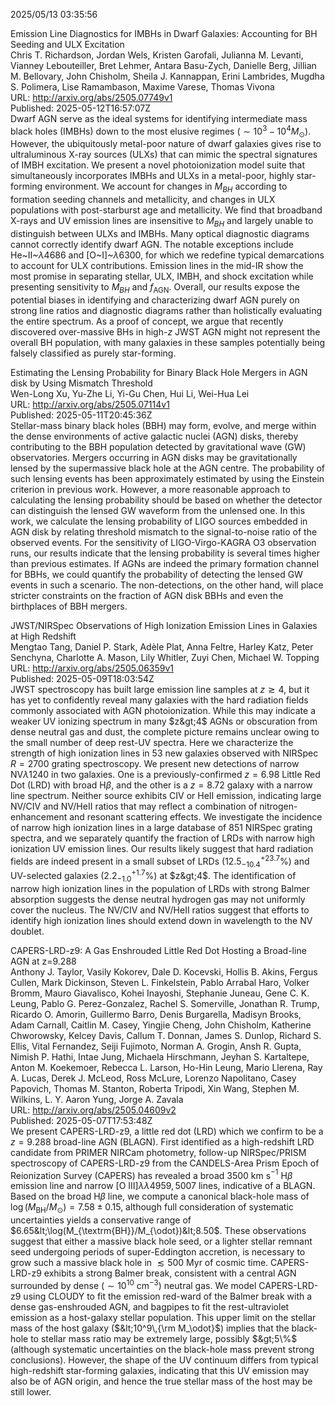 2025/05/13 03:35:56  

Emission Line Diagnostics for IMBHs in Dwarf Galaxies: Accounting for BH
  Seeding and ULX Excitation  
Chris T. Richardson, Jordan Wels, Kristen Garofali, Julianna M. Levanti, Vianney Lebouteiller, Bret Lehmer, Antara Basu-Zych, Danielle Berg, Jillian M. Bellovary, John Chisholm, Sheila J. Kannappan, Erini Lambrides, Mugdha S. Polimera, Lise Ramambason, Maxime Varese, Thomas Vivona  
URL: http://arxiv.org/abs/2505.07749v1  
Published: 2025-05-12T16:57:07Z  
  Dwarf AGN serve as the ideal systems for identifying intermediate mass black holes (IMBHs) down to the most elusive regimes ($\sim 10^3 - 10^4 M_{\odot}$). However, the ubiquitously metal-poor nature of dwarf galaxies gives rise to ultraluminous X-ray sources (ULXs) that can mimic the spectral signatures of IMBH excitation. We present a novel photoionization model suite that simultaneously incorporates IMBHs and ULXs in a metal-poor, highly star-forming environment. We account for changes in $M_{BH}$ according to formation seeding channels and metallicity, and changes in ULX populations with post-starburst age and metallicity. We find that broadband X-rays and UV emission lines are insensitive to $M_{BH}$ and largely unable to distinguish between ULXs and IMBHs. Many optical diagnostic diagrams cannot correctly identify dwarf AGN. The notable exceptions include He~II~$\lambda$4686 and [O~I]~$\lambda$6300, for which we redefine typical demarcations to account for ULX contributions. Emission lines in the mid-IR show the most promise in separating stellar, ULX, IMBH, and shock excitation while presenting sensitivity to $M_{BH}$ and $f_{\text{AGN}}$. Overall, our results expose the potential biases in identifying and characterizing dwarf AGN purely on strong line ratios and diagnostic diagrams rather than holistically evaluating the entire spectrum. As a proof of concept, we argue that recently discovered over-massive BHs in high-$z$ JWST AGN might not represent the overall BH population, with many galaxies in these samples potentially being falsely classified as purely star-forming.   

Estimating the Lensing Probability for Binary Black Hole Mergers in AGN
  disk by Using Mismatch Threshold  
Wen-Long Xu, Yu-Zhe Li, Yi-Gu Chen, Hui Li, Wei-Hua Lei  
URL: http://arxiv.org/abs/2505.07114v1  
Published: 2025-05-11T20:45:36Z  
  Stellar-mass binary black holes (BBH) may form, evolve, and merge within the dense environments of active galactic nuclei (AGN) disks, thereby contributing to the BBH population detected by gravitational wave (GW) observatories. Mergers occurring in AGN disks may be gravitationally lensed by the supermassive black hole at the AGN centre. The probability of such lensing events has been approximately estimated by using the Einstein criterion in previous work. However, a more reasonable approach to calculating the lensing probability should be based on whether the detector can distinguish the lensed GW waveform from the unlensed one. In this work, we calculate the lensing probability of LIGO sources embedded in AGN disk by relating threshold mismatch to the signal-to-noise ratio of the observed events. For the sensitivity of LIGO-Virgo-KAGRA O3 observation runs, our results indicate that the lensing probability is several times higher than previous estimates. If AGNs are indeed the primary formation channel for BBHs, we could quantify the probability of detecting the lensed GW events in such a scenario. The non-detections, on the other hand, will place stricter constraints on the fraction of AGN disk BBHs and even the birthplaces of BBH mergers.   

JWST/NIRSpec Observations of High Ionization Emission Lines in Galaxies
  at High Redshift  
Mengtao Tang, Daniel P. Stark, Adèle Plat, Anna Feltre, Harley Katz, Peter Senchyna, Charlotte A. Mason, Lily Whitler, Zuyi Chen, Michael W. Topping  
URL: http://arxiv.org/abs/2505.06359v1  
Published: 2025-05-09T18:03:54Z  
  JWST spectroscopy has built large emission line samples at $z\gtrsim4$, but it has yet to confidently reveal many galaxies with the hard radiation fields commonly associated with AGN photoionization. While this may indicate a weaker UV ionizing spectrum in many $z&gt;4$ AGNs or obscuration from dense neutral gas and dust, the complete picture remains unclear owing to the small number of deep rest-UV spectra. Here we characterize the strength of high ionization lines in $53$ new galaxies observed with NIRSpec $R=2700$ grating spectroscopy. We present new detections of narrow NV$\lambda1240$ in two galaxies. One is a previously-confirmed $z=6.98$ Little Red Dot (LRD) with broad H$\beta$, and the other is a $z=8.72$ galaxy with a narrow line spectrum. Neither source exhibits CIV or HeII emission, indicating large NV/CIV and NV/HeII ratios that may reflect a combination of nitrogen-enhancement and resonant scattering effects. We investigate the incidence of narrow high ionization lines in a large database of $851$ NIRSpec grating spectra, and we separately quantify the fraction of LRDs with narrow high ionization UV emission lines. Our results likely suggest that hard radiation fields are indeed present in a small subset of LRDs ($12.5^{+23.7}_{-10.4}\%$) and UV-selected galaxies ($2.2^{+1.7}_{-1.0}\%$) at $z&gt;4$. The identification of narrow high ionization lines in the population of LRDs with strong Balmer absorption suggests the dense neutral hydrogen gas may not uniformly cover the nucleus. The NV/CIV and NV/HeII ratios suggest that efforts to identify high ionization lines should extend down in wavelength to the NV doublet.   

CAPERS-LRD-z9: A Gas Enshrouded Little Red Dot Hosting a Broad-line AGN
  at z=9.288  
Anthony J. Taylor, Vasily Kokorev, Dale D. Kocevski, Hollis B. Akins, Fergus Cullen, Mark Dickinson, Steven L. Finkelstein, Pablo Arrabal Haro, Volker Bromm, Mauro Giavalisco, Kohei Inayoshi, Stephanie Juneau, Gene C. K. Leung, Pablo G. Perez-Gonzalez, Rachel S. Somerville, Jonathan R. Trump, Ricardo O. Amorin, Guillermo Barro, Denis Burgarella, Madisyn Brooks, Adam Carnall, Caitlin M. Casey, Yingjie Cheng, John Chisholm, Katherine Chworowsky, Kelcey Davis, Callum T. Donnan, James S. Dunlop, Richard S. Ellis, Vital Fernandez, Seiji Fujimoto, Norman A. Grogin, Ansh R. Gupta, Nimish P. Hathi, Intae Jung, Michaela Hirschmann, Jeyhan S. Kartaltepe, Anton M. Koekemoer, Rebecca L. Larson, Ho-Hin Leung, Mario Llerena, Ray A. Lucas, Derek J. McLeod, Ross McLure, Lorenzo Napolitano, Casey Papovich, Thomas M. Stanton, Roberta Tripodi, Xin Wang, Stephen M. Wilkins, L. Y. Aaron Yung, Jorge A. Zavala  
URL: http://arxiv.org/abs/2505.04609v2  
Published: 2025-05-07T17:53:48Z  
  We present CAPERS-LRD-z9, a little red dot (LRD) which we confirm to be a $z=9.288$ broad-line AGN (BLAGN). First identified as a high-redshift LRD candidate from PRIMER NIRCam photometry, follow-up NIRSpec/PRISM spectroscopy of CAPERS-LRD-z9 from the CANDELS-Area Prism Epoch of Reionization Survey (CAPERS) has revealed a broad $3500$ km s$^{-1}$ H$\beta$ emission line and narrow [O III]$\lambda\lambda4959,5007$ lines, indicative of a BLAGN. Based on the broad H$\beta$ line, we compute a canonical black-hole mass of $\log(M_{\textrm{BH}}/M_{\odot})=7.58\pm0.15$, although full consideration of systematic uncertainties yields a conservative range of $6.65&lt;\log(M_{\textrm{BH}}/M_{\odot})&lt;8.50$. These observations suggest that either a massive black hole seed, or a lighter stellar remnant seed undergoing periods of super-Eddington accretion, is necessary to grow such a massive black hole in $\lesssim500$ Myr of cosmic time. CAPERS-LRD-z9 exhibits a strong Balmer break, consistent with a central AGN surrounded by dense ($\sim 10^{10}\textrm{ cm}^{-3}$) neutral gas. We model CAPERS-LRD-z9 using CLOUDY to fit the emission red-ward of the Balmer break with a dense gas-enshrouded AGN, and bagpipes to fit the rest-ultraviolet emission as a host-galaxy stellar population. This upper limit on the stellar mass of the host galaxy ($&lt;10^9\,{\rm M_\odot}$) implies that the black-hole to stellar mass ratio may be extremely large, possibly $&gt;5\%$ (although systematic uncertainties on the black-hole mass prevent strong conclusions). However, the shape of the UV continuum differs from typical high-redshift star-forming galaxies, indicating that this UV emission may also be of AGN origin, and hence the true stellar mass of the host may be still lower.   

